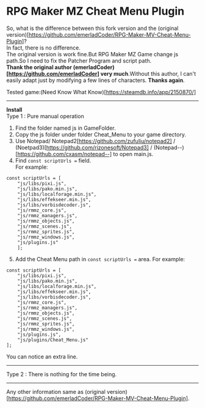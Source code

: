 RPG Maker MZ Cheat Menu Plugin
==============================
So, what is the difference between this fork version and the (original version)[https://github.com/emerladCoder/RPG-Maker-MV-Cheat-Menu-Plugin]?  
In fact, there is no difference.    
The original version is work fine.But RPG Maker MZ Game change js path.So I need to fix the Patcher Program and script path.  
**Thank the original author (emerladCoder)[https://github.com/emerladCoder] very much**.Without this author, I can't easily adapt just by modifying a few lines of characters. **Thanks again**.  

Tested game:(Need Know What Know)[https://steamdb.info/app/2150870/]

***  
**Install**  
Type 1 : Pure manual operation  
1. Find the folder named js in GameFolder. 
2. Copy the js folder under folder Cheat_Menu to your game directory.
3. Use Notepad/ Notepad2[https://github.com/zufuliu/notepad2] / (Noetpad3)[https://github.com/rizonesoft/Notepad3] / (Notepad--)[https://github.com/cxasm/notepad--] to open main.js.
4. Find `const scriptUrls =` field.  
For example:  
````
const scriptUrls = [
    "js/libs/pixi.js",
    "js/libs/pako.min.js",
    "js/libs/localforage.min.js",
    "js/libs/effekseer.min.js",
    "js/libs/vorbisdecoder.js",
    "js/rmmz_core.js",
    "js/rmmz_managers.js",
    "js/rmmz_objects.js",
    "js/rmmz_scenes.js",
    "js/rmmz_sprites.js",
    "js/rmmz_windows.js",
    "js/plugins.js"
    ];
````  
5. Add the Cheat Menu path in `const scriptUrls =` area.
For example:  
````
const scriptUrls = [
    "js/libs/pixi.js",
    "js/libs/pako.min.js",
    "js/libs/localforage.min.js",
    "js/libs/effekseer.min.js",
    "js/libs/vorbisdecoder.js",
    "js/rmmz_core.js",
    "js/rmmz_managers.js",
    "js/rmmz_objects.js",
    "js/rmmz_scenes.js",
    "js/rmmz_sprites.js",
    "js/rmmz_windows.js",
    "js/plugins.js",
	"js/plugins/Cheat_Menu.js"
];
````  
You can notice an extra line.  
***
Type 2 : There is nothing for the time being.
***

Any other information same as (original version)[https://github.com/emerladCoder/RPG-Maker-MV-Cheat-Menu-Plugin].